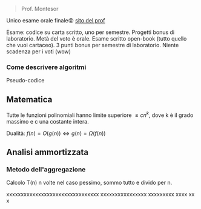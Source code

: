 > Prof. Montesor

Unico esame orale finale😵
[sito del prof](https://cricca.disi.unitn.it/montresor/teaching/asd/)

Esame: codice su carta scritto, uno per semestre. Progetti bonus di laboratorio. Metà del voto è orale.
Esame scritto open-book (tutto quello che vuoi cartaceo).
3 punti bonus per semestre di laboratorio.
Niente scadenza per i voti (wow)

### Come descrivere algoritmi
Pseudo-codice

## Matematica

Tutte le funzioni polinomiali hanno limite superiore $\le cn^k$, dove k è il grado massimo e c una costante intera. 

Dualità: $f(n)=O(g(n))\iff g(n)=\Omega(f(n))$

## Analisi ammortizzata
### Metodo dell'aggregazione
Calcolo T(n) n volte nel caso pessimo, sommo tutto e divido per n.

xxxxxxxxxxxxxxxxxxxxxxxxxxxxxxxx
xxxxxxxxxxxxxxxx
xxxxxxxxx
xxxx
xx
x